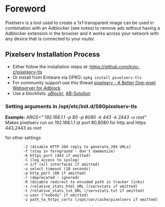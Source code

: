 # Foreword
Pixelserv is a tool used to create a 1x1 transparent image can be used in combination with an Adblocker (see notes) to remove ads without having a Adblocker extension in the browser and it works across your network with any device that is connected to your router.

## Pixelserv Installation Process
* Either follow the installation steps at: https://github.com/kvic-z/pixelserv-tls
* Or install from Entware via OPKG: `opkg install pixelserv-tls`
* For community support use this thread [pixelserv - A Better One-pixel Webserver for Adblock](http://www.snbforums.com/threads/pixelserv-a-better-one-pixel-webserver-for-adblock.26114/)
* Use a blocklists: [uBlockr](https://gitlab.com/spitfire-project/ublockr), [AB-Solution](https://github.com/decoderman/AB-Solution)

### Setting arguments in /opt/etc/init.d/S80pixelserv-tls

**Example:** _ARGS="`192.168.1.1 -p 80 -p 8080 -k 443 -k 2443 -u root"_<br/>
Makes pixelserv run on 192.168.1.1 at port 80,8080 for http and https 443,2443 as root

for other settings 
```
        -2 (disable HTTP 204 reply to generate_204 URLs)
        -f (stay in foreground - don't daemonize)
        -k https_port (443 if omitted)
        -l (log access to syslog)
        -n i/f (all interfaces if omitted)
        -o select_timeout (10 seconds)
        -p http_port (80 if omitted)
        -r (deprecated - ignored)
        -R (disable redirect to encoded path in tracker links)
        -s /relative_stats_html_URL (/servstats if omitted)
        -t /relative_stats_txt_URL (/servstats.txt if omitted)
        -u user ("nobody" if omitted)
        -z path_to_https_certs (/opt/var/cache/pixelserv if omitted)
```